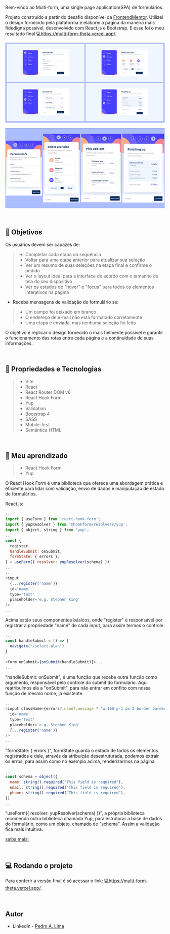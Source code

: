 Bem-vindo ao Multi-form, uma single page application(SPA) de formulários.

Projeto construído a partir do desafio disponível da [FrontendMentor](https://www.frontendmentor.io/challenges/multistep-form-YVAnSdqQBJ). Utilizei o design fornecido pela plataforma e elaborei a página da maneira mais fidedigna possível, desenvolvido com React.js e Bootstrap. E esse foi o meu resultado final 💻<https://multi-form-theta.vercel.app/>.

![#](./public/Frame-1.png)

![#](./public/Frame-2.png)

</br>

## 🎯 Objetivos

Os usuários devem ser capazes de:

> - Completar cada etapa da sequência
> - Voltar para uma etapa anterior para atualizar sua seleção
> - Ver um resumo de suas seleções na etapa final e confirme o pedido
> - Ver o layout ideal para a interface de acordo com o tamanho de tela do seu dispositivo
> - Ver os estados de "hover" e "focus" para todos os elementos interativos na página
- Receba mensagens de validação do formulário se:
> - Um campo foi deixado em branco
> - O endereço de e-mail não está formatado corretamente
> - Uma etapa é enviada, mas nenhuma seleção foi feita

O objetivo é replicar o design fornecido o mais fielmente possível e garantir o funcionamento das rotas entre cada página e a continuidade de suas informações.

</br>

## 🔧 Propriedades e Tecnologias

> - Vite
> - React
> - React Router DOM v6
> - React Hook Form
> - Yup
> - Validation
> - Bootstrap 4
> - SASS
> - Mobile-first
> - Semântica HTML

</br>

## 🧠 Meu aprendizado

> - React Hook Form
> - Yup

O React Hook Form é uma biblioteca que oferece uma abordagem prática e eficiente para lidar com validação, envio de dados e manipulação de estado de formulários.

React.js:
```js
...
import { useForm } from 'react-hook-form';
import { yupResolver } from '@hookform/resolvers/yup';
import { object, string } from 'yup';
...
const {
  register,
  handleSubmit: onSubmit,
  formState: { errors },
} = useForm({ resolver: yupResolver(schema) })
...
...
<input
  {...register('name')} 
  id='name'
  type='text'
  placeholder='e.g. Stephen King'
/>
...
```

Acima estão seus componentes básicos, onde "register" é responsável por registrar a propriedade "name" de cada input, para assim termos o controle.

```js
...
const handleSubmit = () => {
  navigate("/select-plan")
}
...
<form onSubmit={onSubmit(handleSubmit)}>...
...
```

"handleSubmit: onSubmit", é uma função que recebe outra função como argumento, responsável pelo controle do submit do formulário. Aqui reatribuímos ela a "onSubmit", para não entrar em conflito com nossa função de mesmo nome, já existente.

```js
...
<input className={errors?.name?.message ? 'w-100 p-1 px-2 border border-danger rounded' : 'w-100 border rounded p-1 px-2'}
  id='name'
  type='text'
  placeholder='e.g. Stephen King'
  {...register('name')}
/>
...
```

"formState: { errors }", formState guarda o estado de todos os elementos registrados e dele, através da atribuição desestruturada, podemos extrair os erros, para assim como no exemplo acima, renderizarmos na página.

```js
...
const schema = object({
  name: string().required("This field is required"),
  email: string().required("This field is required"),
  phone: string().required("This field is required"),
})
...
```

"useForm({ resolver: yupResolver(schema) })", a própria biblioteca recomenda outra biblioteca chamada Yup, para estruturar a base de dados do formulário, como um objeto, chamado de "schema". Assim a validação fica mais intuitiva.

[saiba mais!](https://react-hook-form.com/get-started)

</br>

## 💻 Rodando o projeto

Para conferir a versão final é só acessar o link: 💻<https://multi-form-theta.vercel.app/>.

</br>

## Autor

- LinkedIn - [Pedro A. Lima](https://www.linkedin.com/in/pedroalima6/)
